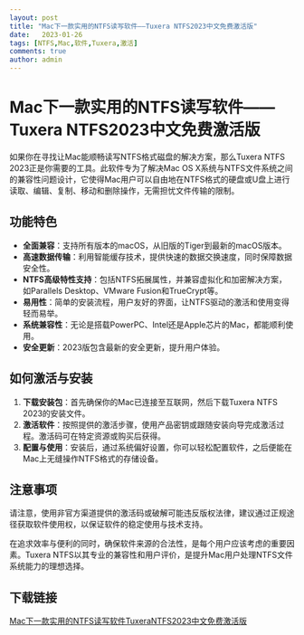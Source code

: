 ```yaml
---
layout: post
title: "Mac下一款实用的NTFS读写软件——Tuxera NTFS2023中文免费激活版"
date:   2023-01-26
tags: [NTFS,Mac,软件,Tuxera,激活]
comments: true
author: admin
---
```

# Mac下一款实用的NTFS读写软件——Tuxera NTFS2023中文免费激活版

如果你在寻找让Mac能顺畅读写NTFS格式磁盘的解决方案，那么Tuxera NTFS 2023正是你需要的工具。此软件专为了解决Mac OS X系统与NTFS文件系统之间的兼容性问题设计，它使得Mac用户可以自由地在NTFS格式的硬盘或U盘上进行读取、编辑、复制、移动和删除操作，无需担忧文件传输的限制。

## 功能特色
- **全面兼容**：支持所有版本的macOS，从旧版的Tiger到最新的macOS版本。
- **高速数据传输**：利用智能缓存技术，提供快速的数据交换速度，同时保障数据安全性。
- **NTFS高级特性支持**：包括NTFS拓展属性，并兼容虚拟化和加密解决方案，如Parallels Desktop、VMware Fusion和TrueCrypt等。
- **易用性**：简单的安装流程，用户友好的界面，让NTFS驱动的激活和使用变得轻而易举。
- **系统兼容性**：无论是搭载PowerPC、Intel还是Apple芯片的Mac，都能顺利使用。
- **安全更新**：2023版包含最新的安全更新，提升用户体验。

## 如何激活与安装
1. **下载安装包**：首先确保你的Mac已连接至互联网，然后下载Tuxera NTFS 2023的安装文件。
2. **激活软件**：按照提供的激活步骤，使用产品密钥或跟随安装向导完成激活过程。激活码可在特定资源或购买后获得。
3. **配置与使用**：安装后，通过系统偏好设置，你可以轻松配置软件，之后便能在Mac上无缝操作NTFS格式的存储设备。

## 注意事项
请注意，使用非官方渠道提供的激活码或破解可能违反版权法律，建议通过正规途径获取软件使用权，以保证软件的稳定使用与技术支持。

在追求效率与便利的同时，确保软件来源的合法性，是每个用户应该考虑的重要因素。Tuxera NTFS以其专业的兼容性和用户评价，是提升Mac用户处理NTFS文件系统能力的理想选择。

## 下载链接

[Mac下一款实用的NTFS读写软件TuxeraNTFS2023中文免费激活版](https://pan.quark.cn/s/343a85164daf)